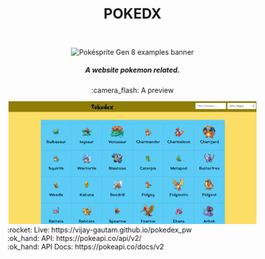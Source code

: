 <div align="center">
        <h1>POKEDX</h1><br/>
        <p align="center"><img align="center" src="https://github.com/msikma/pokesprite/blob/master/resources/images/banner_gen8_2x.png?raw=true" alt="Pokésprite Gen 8 examples banner" width="726"></p>
        <h5>A website pokemon related.</h5>
    <p align="center">:camera_flash: A preview</p>
    <img width= "500px" src='https://github.com/vijay-gautam/pokedex_pw/blob/main/web_ss.png?raw=true' alt='Website Image'/>
</div>
:rocket: Live:  https://vijay-gautam.github.io/pokedex_pw<br/>
:ok_hand: API: https://pokeapi.co/api/v2/<br/>
:ok_hand: API Docs: https://pokeapi.co/docs/v2
